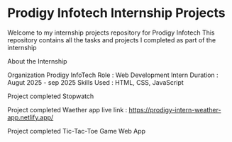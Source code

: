 # Prodigy Infotech Internship Projects

Welcome to my internship projects repository for Prodigy Infotech 
This repository contains all the tasks and projects I completed as part of the internship


About the Internship

Organization Prodigy InfoTech
Role : Web Development Intern
Duration : Augut 2025 - sep 2025
Skills Used : HTML, CSS, JavaScript

Project completed 
Stopwatch

Project completed 
Waether app
live link : https://prodigy-intern-weather-app.netlify.app/

Project completed 
Tic-Tac-Toe Game Web App
